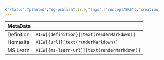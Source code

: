 ```yaml
---
{"status":"planted","dg-publish":true,"tags":["concept/SRE"],"creation_date":"2024-05-07 11:08","definition":"A period of time of measurement","ms-learn-url":"undefined","url":"undefined","aliases":null,"permalink":"/concepts/time-grain/","dgPassFrontmatter":true}
---
```



| MetaData   |                                              |
| ---------- | -------------------------------------------- |
| Definition | `VIEW[{definition}][text(renderMarkdown)]`   |
| Homesite   | `VIEW[{url}][text(renderMarkdown)]`          |
| MS Learn   | `VIEW[{ms-learn-url}][text(renderMarkdown)]` |
